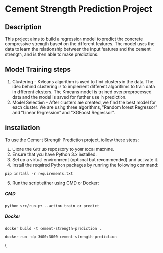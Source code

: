 # Cement Strength Prediction Project

## Description

This project aims to build a regression model to predict the concrete compressive strength based on the different features. The model uses the data to learn the relationship between the input features and the cement strength, and is then able to make predictions.

## Model Training steps

1. Clustering - KMeans algorithm is used to find clusters in the data. The idea behind clustering is to implement different algorithms to train data in different clusters. The Kmeans model is trained over preprocessed data and the model is saved for further use in prediction.
2. Model Selection - After clusters are created, we find the best model for each cluster. We are using three algorithms, "Random forest Regressor" and “Linear Regression” and "XGBoost Regressor".
 

## Installation

To use the Cement Strength Prediction project, follow these steps:

1. Clone the GitHub repository to your local machine.
2. Ensure that you have Python 3.x installed.
3. Set up a virtual environment (optional but recommended) and activate it.
4. Install the required Python packages by running the following command:

```shell
pip install -r requirements.txt
```

5. Run the script either using CMD or Docker:
##### CMD
 ```shell
 python src/run.py --action train or predict
 ```
##### Docker
```shell
docker build -t cement-strength-prediction .

docker run -dp 3000:3000 cement-strength-prediction
```
  




\
